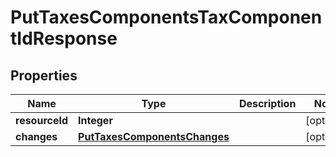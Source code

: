 # PutTaxesComponentsTaxComponentIdResponse

## Properties
Name | Type | Description | Notes
------------ | ------------- | ------------- | -------------
**resourceId** | **Integer** |  |  [optional]
**changes** | [**PutTaxesComponentsChanges**](PutTaxesComponentsChanges.md) |  |  [optional]
